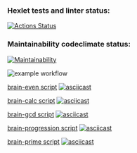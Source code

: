 ### Hexlet tests and linter status:

[![Actions Status](https://github.com/ArinaAnderson/frontend-project-lvl1/workflows/hexlet-check/badge.svg)](https://github.com/ArinaAnderson/frontend-project-lvl1/actions)

### Maintainability codeclimate status:
[![Maintainability](https://api.codeclimate.com/v1/badges/a99a88d28ad37a79dbf6/maintainability)](https://codeclimate.com/github/ArinaAnderson/frontend-project-lvl1)


![example workflow](https://github.com/ArinaAnderson/frontend-project-lvl1/actions/workflows/build-project.yml/badge.svg)

[brain-even script](https://asciinema.org/a/dcqF2BuH1VxrtryT77eF6RvSX)
[![asciicast](https://asciinema.org/a/dcqF2BuH1VxrtryT77eF6RvSX.png)](https://asciinema.org/a/dcqF2BuH1VxrtryT77eF6RvSX)

[brain-calc script](https://asciinema.org/a/b99vc1jy2fGiXgSnLmnZVS4IV)
[![asciicast](https://asciinema.org/a/b99vc1jy2fGiXgSnLmnZVS4IV.png)](https://asciinema.org/a/b99vc1jy2fGiXgSnLmnZVS4IV)

[brain-gcd script](https://asciinema.org/a/d4CWDcU6lu7vH5xuEOESoVkWF)
[![asciicast](https://asciinema.org/a/d4CWDcU6lu7vH5xuEOESoVkWF.png)](https://asciinema.org/a/d4CWDcU6lu7vH5xuEOESoVkWF)

[brain-progression script](https://asciinema.org/a/eVemZu2yKsPbSZpqNN4wmhvWr)
[![asciicast](https://asciinema.org/a/eVemZu2yKsPbSZpqNN4wmhvWr.png)](https://asciinema.org/a/eVemZu2yKsPbSZpqNN4wmhvWr)

[brain-prime script](https://asciinema.org/a/ZhZJbGsSG34sn4T8Nu9LuFFBF)
[![asciicast](https://asciinema.org/a/ZhZJbGsSG34sn4T8Nu9LuFFBF.png)](https://asciinema.org/a/ZhZJbGsSG34sn4T8Nu9LuFFBF)
